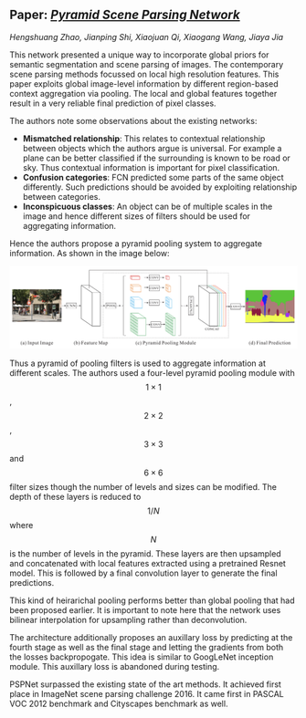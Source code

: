 ## Paper: [_**Pyramid Scene Parsing Network**_](https://arxiv.org/abs/1612.01105)

*Hengshuang Zhao, Jianping Shi, Xiaojuan Qi, Xiaogang Wang, Jiaya Jia*

This network presented a unique way to incorporate global priors for semantic segmentation and scene parsing of images. The contemporary scene parsing methods focussed on local high resolution features. This paper exploits global image-level information by different region-based context aggregation via pooling.  The local and global features together result in a very reliable final prediction of pixel classes.

The authors note some observations about the existing networks:

* **Mismatched relationship**: This relates to contextual relationship between objects which the authors argue is universal. For example a plane can be better classified if the surrounding is known to be road or sky. Thus contextual information is important for pixel classification.
* **Confusion categories**: FCN predicted some parts of the same object differently. Such predictions should be avoided by exploiting relationship between categories.
* **Inconspicuous classes**: An object can be of multiple scales in the image and hence different sizes of filters should be used for aggregating information.

Hence the authors propose a pyramid pooling system to aggregate information. As shown in the image below:

<img src="../images/pspnet/pspnet.png">



Thus a pyramid of pooling filters is used to aggregate information at different scales. The authors used a four-level pyramid pooling module with $$1\times1$$,$$2\times2$$ ,$$3\times3$$ and $$6\times6$$ filter sizes though the number of levels and sizes can be modified. The depth of these layers is reduced to $$1/N$$ where $$N$$ is the number of levels in the pyramid. These layers are then upsampled and concatenated with local features extracted using a pretrained Resnet model. This is followed by a final convolution layer to generate the final predictions.

This kind of heirarichal pooling performs better than global pooling that had been proposed earlier. It is important to note here that the network uses bilinear interpolation for upsampling rather than deconvolution. 

The architecture additionally proposes an auxillary loss by predicting at the fourth stage as well as the final stage and letting the gradients from both the losses backpropogate. This idea is similar to GoogLeNet inception module. This auxillary loss is abandoned during testing.

PSPNet surpassed the existing state of the art methods. It achieved first place in ImageNet scene parsing challenge 2016. It came first in PASCAL VOC 2012 benchmark and Cityscapes benchmark as well.